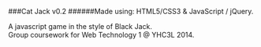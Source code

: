 ###Cat Jack v0.2
######Made using: HTML5/CSS3 & JavaScript / jQuery.

A javascript game in the style of Black Jack.  
Group coursework for Web Technology 1 @ YHC3L 2014.
